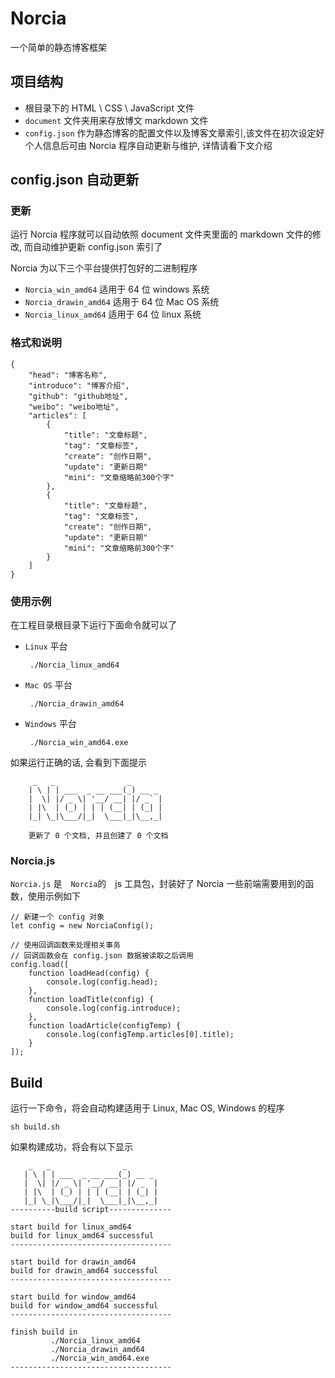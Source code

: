 # Norcia
一个简单的静态博客框架

## 项目结构
 - 根目录下的 HTML \ CSS \ JavaScript 文件
 - `document` 文件夹用来存放博文 markdown 文件
 - `config.json` 作为静态博客的配置文件以及博客文章索引,该文件在初次设定好个人信息后可由 Norcia 程序自动更新与维护, 详情请看下文介绍
 
## config.json 自动更新
### 更新
运行 Norcia 程序就可以自动依照 document 文件夹里面的 markdown 文件的修改, 而自动维护更新 config.json 索引了

Norcia 为以下三个平台提供打包好的二进制程序

 - `Norcia_win_amd64` 适用于 64 位 windows 系统
 - `Norcia_drawin_amd64` 适用于 64 位 Mac OS 系统
 - `Norcia_linux_amd64` 适用于 64 位 linux 系统

### 格式和说明

	{
		"head": "博客名称",
		"introduce": "博客介绍",
		"github": "github地址",
		"weibo": "weibo地址",
		"articles": [
			{
				"title": "文章标题",
				"tag": "文章标签",
				"create": "创作日期",
				"update": "更新日期"
				"mini": "文章缩略前300个字"
			},
			{
				"title": "文章标题",
				"tag": "文章标签",
				"create": "创作日期",
				"update": "更新日期"
				"mini": "文章缩略前300个字"
			}
		]
	}

### 使用示例

在工程目录根目录下运行下面命令就可以了
 - `Linux` 平台

        ./Norcia_linux_amd64

 - `Mac OS` 平台

        ./Norcia_drawin_amd64
        
 - `Windows` 平台
 
        ./Norcia_win_amd64.exe
        

如果运行正确的话, 会看到下面提示

         _   _                _       
        | \ | | ___  _ __ ___(_) __ _ 
        |  \| |/ _ \| '__/ __| |/ _` |
        | |\  | (_) | | | (__| | (_| |
        |_| \_|\___/|_|  \___|_|\__,_|
        
        更新了 0 个文档, 并且创建了 0 个文档 


### Norcia.js
`Norcia.js` 是　`Norcia`的　js 工具包，封装好了 Norcia 一些前端需要用到的函数，使用示例如下
    
    // 新建一个 config 对象
    let config = new NorciaConfig();
    
    // 使用回调函数来处理相关事务
    // 回调函数会在 config.json 数据被读取之后调用
    config.load([
        function loadHead(config) {
            console.log(config.head);
        },
        function loadTitle(config) {
            console.log(config.introduce);
        },
        function loadArticle(configTemp) {
            console.log(configTemp.articles[0].title);
        }
    ]);

## Build
运行一下命令，将会自动构建适用于 Linux, Mac OS, Windows 的程序

    sh build.sh
    
如果构建成功，将会有以下显示

        _   _                _       
       | \ | | ___  _ __ ___(_) __ _ 
       |  \| |/ _ \| '__/ __| |/ _  |
       | |\  | (_) | | | (__| | (_| |
       |_| \_|\___/|_|  \___|_|\__,_|
    ----------build script--------------
    
    start build for linux_amd64
    build for linux_amd64 successful
    ------------------------------------
    
    start build for drawin_amd64
    build for drawin_amd64 successful 
    ------------------------------------
    
    start build for window_amd64
    build for window_amd64 successful 
    ------------------------------------
    
    finish build in 
             ./Norcia_linux_amd64
             ./Norcia_drawin_amd64
             ./Norcia_win_amd64.exe
    ------------------------------------
